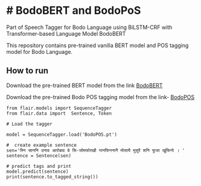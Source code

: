 # # BodoBERT and BodoPoS


Part of Speech Tagger for Bodo Language using BiLSTM-CRF with Transformer-based Language Model BodoBERT

This repository contains pre-trained vanilla BERT model and POS tagging model for Bodo Language.
## How to run

Download the pre-trained BERT model from the link [BodoBERT](https://iitgoffice-my.sharepoint.com/:f:/g/personal/drbj153_iitg_ac_in/Et9_2NXTa81Plm8qgIUqqs4BQSiUgfvFMALoJlXwMY23Aw?e=z35g8I)

Download the pre-trained Bodo POS tagging model from the link- [BodoPOS](https://iitgoffice-my.sharepoint.com/:u:/g/personal/drbj153_iitg_ac_in/ET9XJhlMgrBKkqzVtAUXKiIBt2a9ur28f5Z7a1UaxWfdNQ?e=8OGT4F)


```
from flair.models import SequenceTagger
from flair.data import  Sentence, Token

# Load the tagger

model = SequenceTagger.load('BodoPOS.pt')

#  create example sentence
sen='स्नि साननि उनाव आरोबाव बे सि-जोमफोरखौ गानफिननानै मोसायै मुसुरै शनि फुजा खुंफिनो । '
sentence = Sentence(sen)

# predict tags and print
model.predict(sentence)
print(sentence.to_tagged_string())

```


